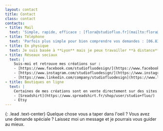 ```yaml
---
layout: contact
title: Contact
class: contact
contacts:
- title: Mail
  text: 'Simple, rapide, efficace : [flora@studiofluo.fr](mailto:flora@studiofluo.fr)'
- title: Téléphone
  text: 'Parfois plus simple pour bien comprendre vos demandes : [06.83.65.31.74](tel:+33683653174)'
- title: En physique
  text: Je suis basée à **Lyon** mais je peux travailler **à distance**.
- title: Réseaux sociaux
  text: |
    Suis-moi et retrouve mes créations sur : 
    - [https://www.facebook.com/studiofluodesign/](https://www.facebook.com/studiofluodesign/)
    - [https://www.instagram.com/studiofluodesign/](https://www.instagram.com/studiofluodesign/)
    - [https://www.linkedin.com/company/studiofluodesign](https://www.linkedin.com/company/studiofluodesign)
- title: Boutiques en ligne
  text: |
    Certaines de mes créations sont en vente directement sur des sites de e-commerce : 
    - [Sreadshirt](https://www.spreadshirt.fr/shop/user/studio+fluo/)
    - Etsy
---
```

{: .lead .text-center}
Quelque chose vous a taper dans l'oeil ? Vous avez une demande spéciale ? Laissez moi un message et je pourrais vous guider au mieux.
